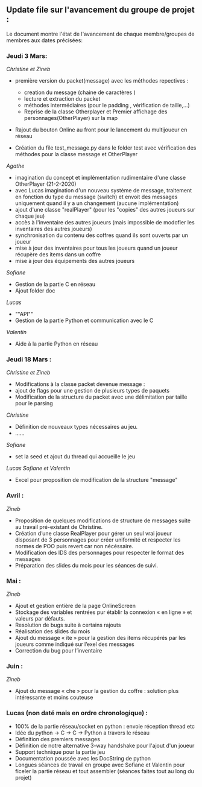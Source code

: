 ## Update file sur l'avancement du groupe de projet :

Le document montre l'état de l'avancement de chaque membre/groupes de membres aux dates précisées:

### Jeudi 3 Mars:
*Christine et Zineb* 

- première version du packet(message) avec les méthodes repectives :

  - creation du message (chaine de caractères )
  - lecture et extraction du packet
  - méthodes intermédiaires (pour le padding , vérification de taille,...)
  - Reprise de la classe Otherplayer et Premier affichage des personnages(OtherPlayer) sur la map 
- Rajout du bouton Online au front pour le lancement du multijoueur en réseau 
- Création du file test_message.py dans le folder test avec vérification des méthodes pour la classe message et OtherPlayer


*Agathe* 
- imagination du concept et implémentation rudimentaire d'une classe OtherPlayer (21-2-2020)
- avec Lucas imagination d'un nouveau système de message, traitement en fonction du type du message (switch) et envoit des messages uniquement quand il y a un changement (aucune implémentation)
- ajout d'une classe "realPlayer" (pour les "copies" des autres joueurs sur chaque jeu)
- accès à l'inventaire des autres joueurs (mais impossible de modofier les inventaires des autres joueurs)
- synchronisation du contenu des coffres quand ils sont ouverts par un joueur
- mise à jour des inventaires pour tous les joueurs quand un joueur récupère des items dans un coffre
- mise à jour des équipements des autres joueurs

*Sofiane* 
- Gestion de la partie C en réseau 
- Ajout folder doc

*Lucas* 
- ""API""
- Gestion de la partie Python et communication avec le C 

*Valentin*
- Aide à la partie Python en réseau 

### Jeudi 18 Mars :

*Christine et Zineb* 
- Modifications à la classe packet devenue message :
- ajout de flags pour une gestion de plusieurs types de paquets 
- Modification de la structure du packet avec une délimitation par taille pour le parsing

*Christine*

- Définition de nouveaux types nécessaires au jeu.
- ......

*Sofiane* 
- set la seed et ajout du thread qui accueille le jeu 

*Lucas Sofiane et Valentin*
- Excel pour proposition de modification de la structure "message"

### Avril :

*Zineb* 
- Proposition de quelques modifications de structure de messages suite au travail pré-existant de Christine.
- Création d’une classe RealPlayer pour gérer un seul vrai joueur disposant de 3 personnages pour créer uniformité et respecter les normes de POO puis revert car non nécéssaire.
- Modification des IDS des personnages  pour respecter le format des messages 
- Préparation des slides du mois pour les séances de suivi.






### Mai :
*Zineb*
- Ajout et gestion entière de la page OnlineScreen 
- Stockage des variables rentrées pur établir la connexion « en ligne » et valeurs par défauts.
- Resolution de bugs suite à certains rajouts 
- Réalisation des slides du mois 
- Ajout du message « ite » pour la gestion des items récupérés par les joueurs comme indiqué sur l’exel des messages
- Correction du bug pour l’inventaire 






### Juin :
*Zineb*

- Ajout du message « che » pour la gestion du coffre : solution plus intéressante et moins couteuse


### Lucas (non daté mais en ordre chronologique) :

- 100% de la partie réseau/socket en python : envoie réception thread etc
- Idée du python → C → C → Python a travers le réseau
- Définition des premiers messages
- Définition de notre alternative 3-way handshake pour l'ajout d'un joueur
- Support technique pour la partie jeu
- Documentation poussée avec les DocString de python
- Longues séances de travail en groupe avec Sofiane et Valentin pour ficeler la partie réseau et tout assembler (séances faites tout au long du projet)

